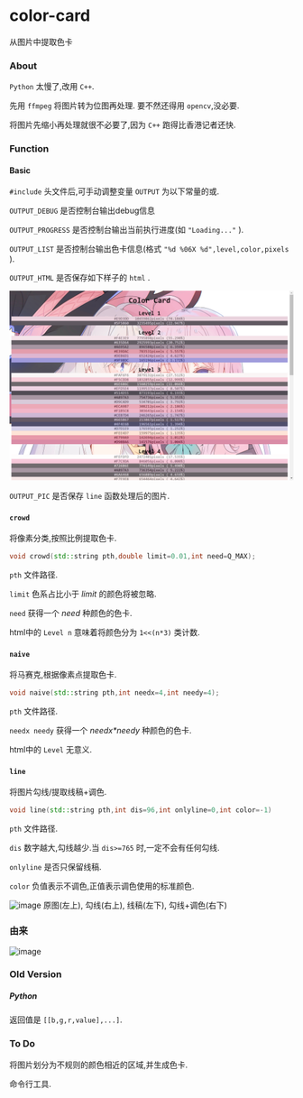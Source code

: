 # color-card

从图片中提取色卡

### About

`Python` 太慢了,改用 `C++`.

先用 `ffmpeg` 将图片转为位图再处理.
要不然还得用 `opencv`,没必要.

将图片先缩小再处理就很不必要了,因为 `C++` 跑得比香港记者还快.

### Function

#### Basic

`#include` 头文件后,可手动调整变量 `OUTPUT` 为以下常量的或.

`OUTPUT_DEBUG` 是否控制台输出debug信息

`OUTPUT_PROGRESS` 是否控制台输出当前执行进度(如 `"Loading..."` ).

`OUTPUT_LIST` 是否控制台输出色卡信息(格式 `"%d %06X %d",level,color,pixels` ).

`OUTPUT_HTML` 是否保存如下样子的 `html` .

![image](./log/p1)

`OUTPUT_PIC` 是否保存 `line` 函数处理后的图片.

#### `crowd`

将像素分类,按照比例提取色卡.

```cpp
void crowd(std::string pth,double limit=0.01,int need=Q_MAX);
```

`pth` 文件路径.

`limit` 色系占比小于 *limit* 的颜色将被忽略.

`need` 获得一个 *need* 种颜色的色卡.

html中的 `Level n` 意味着将颜色分为 `1<<(n*3)` 类计数.

#### `naive`

将马赛克,根据像素点提取色卡.

```cpp
void naive(std::string pth,int needx=4,int needy=4);
```

`pth` 文件路径.

`needx needy` 获得一个 *needx\*needy* 种颜色的色卡.

html中的 `Level` 无意义.

#### `line`

将图片勾线/提取线稿+调色.

```cpp
void line(std::string pth,int dis=96,int onlyline=0,int color=-1)
```

`pth` 文件路径.

`dis` 数字越大,勾线越少.当 `dis>=765` 时,一定不会有任何勾线.

`onlyline` 是否只保留线稿.

`color` 负值表示不调色,正值表示调色使用的标准颜色.

![image](./log/p2)
原图(左上), 勾线(右上), 线稿(左下), 勾线+调色(右下)

### 由来

![image](./log/p0)

### Old Version

##### Python

返回值是 `[[b,g,r,value],...]`.

### To Do

将图片划分为不规则的颜色相近的区域,并生成色卡.

命令行工具.
